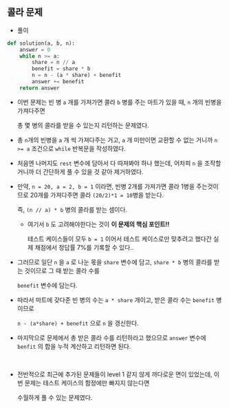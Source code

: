 ## 콜라 문제    

- 풀이   

```python    
def solution(a, b, n):
    answer = 0
    while n >= a:
        share = n // a
        benefit = share * b
        n = n - (a * share) + benefit
        answer += benefit
    return answer
```    

- 이번 문제는 빈 병 `a` 개를 가져가면 콜라 `b` 병를 주는 마트가 있을 때, `n` 개의 빈병을 가져다주면    
  
  총 몇 병의 콜라를 받을 수 있는지 리턴하는 문제였다.   
  
- 총 `n`개의 빈병을 `a` 개 씩 가져다주는 거고, `a` 개 미만이면 교환할 수 없는 거니까 `n >= a` 조건으로 `while` 반복문을 작성하였다.    

- 처음엔 나머지도 `rest` 변수에 담아서 다 따져봐야 하나 했는데, 어차피 `n` 을 조작할 거니까 더 간단하게 풀 수 있을 것 같아 제거하였다.   

- 만약, `n = 20, a = 2, b = 1` 이라면, 빈병 2개를 가져가면 콜라 1병을 주는것이므로 20개를 가져다주면 콜라 `(20/2)*1 = 10`병을 받는다.    
  
  즉, `(n // a) * b` 병의 콜라를 받는 셈이다.    
  
  - 여기서 `b` 도 고려해야한다는 것이 **이 문제의 핵심 포인트!!**      
    
    테스트 케이스들이 모두 `b = 1` 이어서 테스트 케이스로만 맞추려고 했다간 실제 채점에서 정답률 7%를 기록할 수 있다..     
    
- 그러므로 일단 `n` 을 `a` 로 나눈 몫을 `share` 변수에 담고, `share * b` 병의 콜라를 받는 것이므로 그 때 받는 콜라 수를     
  
  `benefit` 변수에 담는다.    
  
- 따라서 마트에 갖다준 빈 병의 수는 `a * share` 개이고, 받은 콜라 수는 `benefit` 병이므로    
  
  `n - (a*share) + benefit` 으로 `n` 을 갱신한다.    
    
- 마지막으로 문제에서 총 받은 콜라 수를 리턴하라고 했으므로 `answer` 변수에 `benfit` 의 합을 누적 계산하고 리턴하면 된다.     

<br>     

- 전반적으로 최근에 추가된 문제들이 level 1 같지 않게 까다로운 면이 있었는데, 이번 문제는 테스트 케이스의 함정에만 빠지지 않는다면   
  
  수월하게 풀 수 있는 문제였다.    
